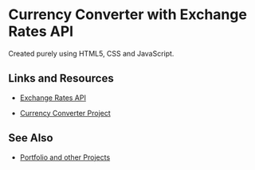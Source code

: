 # Currency  Converter with Exchange Rates API  
Created purely using HTML5, CSS and JavaScript.
## Links and Resources
- [Exchange Rates API][0]

[0]: https://exchangeratesapi.io/ "Foreign exchange rates API with currency conversion"
- [Currency Converter Project][1]

[1]: https://currency-translate.herokuapp.com/index.html "Currency converter with Exchange Rates API"

## See Also
- [Portfolio and other  Projects][3]

[3]: https://ryan-ali.herokuapp.com/ "My portfolio"
